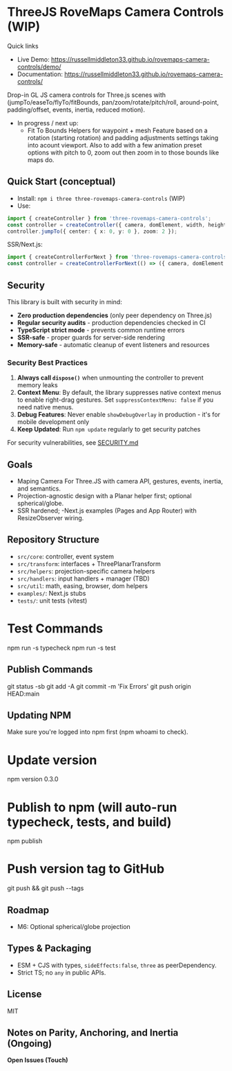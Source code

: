 # ThreeJS RoveMaps Camera Controls (WIP)

Quick links
- Live Demo: https://russellmiddleton33.github.io/rovemaps-camera-controls/demo/
- Documentation: https://russellmiddleton33.github.io/rovemaps-camera-controls/

Drop-in GL JS camera controls for Three.js scenes with (jumpTo/easeTo/flyTo/fitBounds, pan/zoom/rotate/pitch/roll, around-point, padding/offset, events, inertia, reduced motion).


- In progress / next up:
  - Fit To Bounds Helpers for waypoint + mesh Feature based on a rotation (starting rotation) and padding adjustments settings taking into acount viewport. Also to add with a few animation preset options with pitch to 0, zoom out then zoom in to those bounds like maps do. 
  

## Quick Start (conceptual)

- Install: `npm i three three-rovemaps-camera-controls` (WIP)
- Use:

```ts
import { createController } from 'three-rovemaps-camera-controls';
const controller = createController({ camera, domElement, width, height });
controller.jumpTo({ center: { x: 0, y: 0 }, zoom: 2 });
```

SSR/Next.js:

```ts
import { createControllerForNext } from 'three-rovemaps-camera-controls';
const controller = createControllerForNext(() => ({ camera, domElement }));
```

## Security

This library is built with security in mind:

- **Zero production dependencies** (only peer dependency on Three.js)
- **Regular security audits** - production dependencies checked in CI
- **TypeScript strict mode** - prevents common runtime errors
- **SSR-safe** - proper guards for server-side rendering
- **Memory-safe** - automatic cleanup of event listeners and resources

### Security Best Practices

1. **Always call `dispose()`** when unmounting the controller to prevent memory leaks
2. **Context Menu**: By default, the library suppresses native context menus to enable right-drag gestures. Set `suppressContextMenu: false` if you need native menus.
3. **Debug Features**: Never enable `showDebugOverlay` in production - it's for mobile development only
4. **Keep Updated**: Run `npm update` regularly to get security patches

For security vulnerabilities, see [SECURITY.md](./SECURITY.md)

## Goals

- Maping Camera For Three.JS with camera API, gestures, events, inertia, and semantics.
- Projection-agnostic design with a Planar helper first; optional spherical/globe.
- SSR hardened; 
-Next.js examples (Pages and App Router) with ResizeObserver wiring.

## Repository Structure

- `src/core`: controller, event system
- `src/transform`: interfaces + ThreePlanarTransform
- `src/helpers`: projection-specific camera helpers
- `src/handlers`: input handlers + manager (TBD)
- `src/util`: math, easing, browser, dom helpers
- `examples/`: Next.js stubs
- `tests/`: unit tests (vitest)

# Test Commands
npm run -s typecheck
npm run -s test

## Publish Commands

git status -sb
git add -A
git commit -m 'Fix Errors'
git push origin HEAD:main

## Updating NPM


 Make sure you're logged into npm first (npm whoami to check).

 # Update version
  npm version 0.3.0

  # Publish to npm (will auto-run typecheck, tests, and build)
  npm publish

  # Push version tag to GitHub
  git push && git push --tags

## Roadmap

- M6: Optional spherical/globe projection

## Types & Packaging

- ESM + CJS with types, `sideEffects:false`, `three` as peerDependency.
- Strict TS; no `any` in public APIs.

## License

MIT

## Notes on Parity, Anchoring, and Inertia (Ongoing)


**Open Issues (Touch)**

